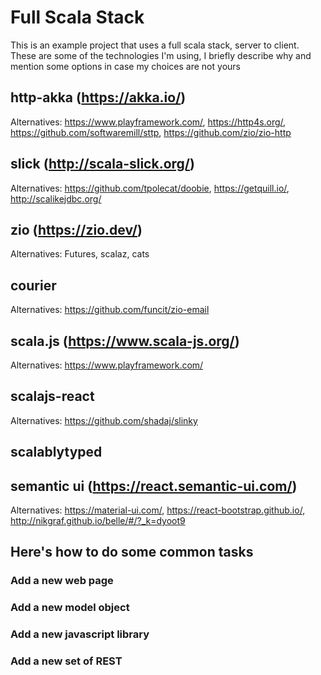 # Full Scala Stack
This is an example project that uses a full scala stack, server to client. 
These are some of the technologies I'm using, I briefly describe why and mention some options in case my choices are not yours

## http-akka (https://akka.io/)
Alternatives: https://www.playframework.com/, https://http4s.org/, https://github.com/softwaremill/sttp, https://github.com/zio/zio-http
 
## slick (http://scala-slick.org/)
Alternatives: https://github.com/tpolecat/doobie, https://getquill.io/, http://scalikejdbc.org/

## zio (https://zio.dev/)
Alternatives: Futures, scalaz, cats

## courier
Alternatives: https://github.com/funcit/zio-email

## scala.js (https://www.scala-js.org/)
Alternatives: https://www.playframework.com/

## scalajs-react
Alternatives: https://github.com/shadaj/slinky

## scalablytyped

## semantic ui (https://react.semantic-ui.com/)
Alternatives: https://material-ui.com/, https://react-bootstrap.github.io/, http://nikgraf.github.io/belle/#/?_k=dyoot9

## Here's how to do some common tasks

### Add a new web page

### Add a new model object

### Add a new javascript library

### Add a new set of REST 